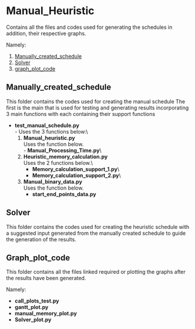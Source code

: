 # Manual_Heuristic
Contains all the files and codes used for generating the schedules in addition, their respective graphs.

Namely:
1. [Manually_created_schedule](#Manually_created_schedule)
2. [Solver](#Solver)
3. [graph_plot_code](#graph_plot_code)


## Manually_created_schedule
This folder contains the codes used for creating the manual schedule
The first is the main that is used for testing and generating results incorporating 3 main functions with each containing their support functions
- **test_manual_schedule.py** <br/> -
       Uses the 3 functions  below:\
    1. **Manual_heuristic.py** \
            Uses the function below.\
            - **Manual_Processing_Time.py**\
    2. **Heuristic_memory_calculation.py**\
       Uses the 2 functions below.\
         - **Memory_calculation_support_1.py**\
         - **Memory_calculation_support_2.py**\
    3. **Manual_binary_data.py**\
       Uses the function below\.
         - **start_end_points_data.py**


## Solver
This folder contains the codes used for creating the heuristic schedule with a suggested input generated from the manually created schedule 
to guide the generation of the results.       

## Graph_plot_code
This folder contains all the files linked required or plotting the graphs after the results have been generated.

Namely:
 - **call_plots_test.py**
 - **gantt_plot.py**
 - **manual_memory_plot.py**
 - **Solver_plot.py**
